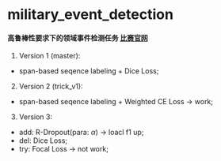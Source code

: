# military_event_detection
#### 高鲁棒性要求下的领域事件检测任务 [比赛官网](https://www.datafountain.cn/competitions/561/ranking?isRedance=0&sch=1917)

1. Version 1 (master):
- span-based seqence labeling + Dice Loss;
2. Version 2 (trick_v1):
- span-based seqence labeling + Weighted CE Loss → work;
3. Version 3:
- add: R-Dropout(para: $\alpha$) → loacl f1 up;
- del: Dice Loss;
- try: Focal Loss → not work;
